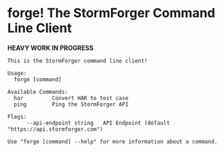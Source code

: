 # forge! The StormForger Command Line Client

**HEAVY WORK IN PROGRESS**

```
This is the StormForger command line client!

Usage:
  forge [command]

Available Commands:
  har         Convert HAR to test case
  ping        Ping the StormForger API

Flags:
      --api-endpoint string   API Endpoint (default "https://api.stormforger.com")

Use "forge [command] --help" for more information about a command.
```
